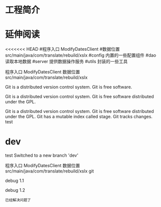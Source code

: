# 工程简介

# 延伸阅读

<<<<<<< HEAD
#程序入口  ModifyDatesClient
#数据位置  src/main/java/com/translate/rebuild/xslx
#config   内置的一些配置组件
#dao      读取本地数据
#server   提供数据操作服务
#utils    封装的一些工具




程序入口 ModifyDatesClient
数据位置 src/main/java/com/translate/rebuild/xslx

Git is a distributed version control system.
Git is free software.

Git is a distributed version control system.
Git is free software distributed under the GPL.

Git is a distributed version control system.
Git is free software distributed under the GPL.
Git has a mutable index called stage.
Git tracks changes.
test


# dev 
test
Switched to a new branch 'dev'

程序入口 ModifyDatesClient
数据位置 src/main/java/com/translate/rebuild/xslx
git



debug 1.1

debug 1.2 

    已经解决问题了

